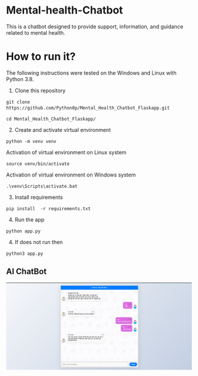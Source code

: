 # Mental-health-Chatbot 
This is a chatbot  designed to provide support, information, and guidance related to mental health.

# How to run it?

The following instructions were tested on the Windows and Linux with Python 3.8.

1. Clone this repository

```
git clone https://github.com/Python0p/Mental_Health_Chatbot_Flaskapp.git
```
```
cd Mental_Health_Chatbot_Flaskapp/
```

2. Create and activate virtual environment 

```
python -m venv venv
```
Activation of virtual environment on Linux system
```
source venv/bin/activate
```
Activation of virtual environment on Windows system
```
.\venv\Scripts\activate.bat
```
3. Install requirements

```
pip install  -r requirements.txt
```

4. Run the app
```
python app.py
```
4. If does not run then
```
python3 app.py
```


## AI ChatBot
![AI_Chatbot](static/img/Chatbot_Image.png)
